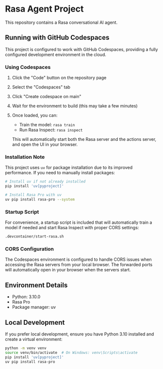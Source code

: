 # Rasa Agent Project

This repository contains a Rasa conversational AI agent.

## Running with GitHub Codespaces

This project is configured to work with GitHub Codespaces, providing a fully configured development environment in the cloud.

### Using Codespaces

1. Click the "Code" button on the repository page
2. Select the "Codespaces" tab
3. Click "Create codespace on main"
4. Wait for the environment to build (this may take a few minutes)
5. Once loaded, you can:
   - Train the model: `rasa train`
   - Run Rasa Inspect: `rasa inspect`
   
   This will automatically start both the Rasa server and the actions server, and open the UI in your browser.

### Installation Note

This project uses `uv` for package installation due to its improved performance. If you need to manually install packages:

```bash
# Install uv if not already installed
pip install 'uv[pyproject]'

# Install Rasa Pro with uv
uv pip install rasa-pro --system
```

### Startup Script

For convenience, a startup script is included that will automatically train a model if needed and start Rasa Inspect with proper CORS settings:

```bash
.devcontainer/start-rasa.sh
```

### CORS Configuration

The Codespaces environment is configured to handle CORS issues when accessing the Rasa servers from your local browser. The forwarded ports will automatically open in your browser when the servers start.

## Environment Details

- Python: 3.10.0
- Rasa Pro
- Package manager: uv

## Local Development

If you prefer local development, ensure you have Python 3.10 installed and create a virtual environment:

```bash
python -m venv venv
source venv/bin/activate  # On Windows: venv\Scripts\activate
pip install 'uv[pyproject]'
uv pip install rasa-pro
```
